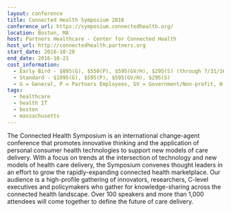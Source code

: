 ```yaml
---
layout: conference
title: Connected Health Symposium 2016
conference_url: https://symposium.connectedhealth.org/
location: Boston, MA
host: Partners Healthcare - Center for Connected Health
host_url: http://connectedhealth.partners.org
start_date: 2016-10-20
end_date: 2016-10-21
cost_information:
  - Early Bird - $895(G), $550(P), $595(GV/H), $295(S) (through 7/31/16)
  - Standard - $1095(G), $595(P), $595(GV/H), $295(S)
  - G = General, P = Partners Employees, GV = Government/Non-profit, H = Healthcare Affiliates, S = Student
tags:
  - healthcare
  - health IT
  - boston
  - massachusetts
---
```


The Connected Health Symposium is an international change-agent conference that promotes
innovative thinking and the application of personal consumer health technologies to support
new models of care delivery. With a focus on trends at the intersection of technology and
new models of health care delivery, the Symposium convenes thought leaders in an effort to
grow the rapidly-expanding connected health marketplace. Our audience is a high-profile
gathering of innovators, researchers, C-level executives and policymakers who gather for
knowledge-sharing across the connected health landscape. Over 100 speakers and more than
1,000 attendees will come together to define the future of care delivery.
